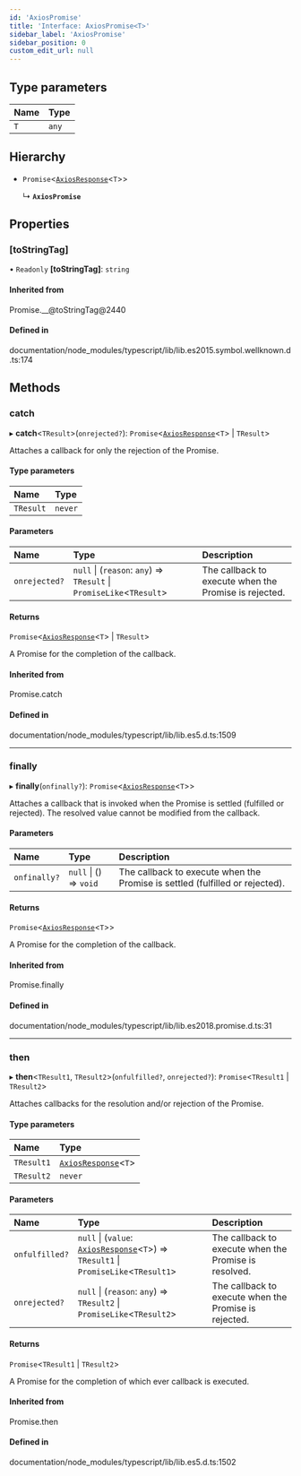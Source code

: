 ```yaml
---
id: 'AxiosPromise'
title: 'Interface: AxiosPromise<T>'
sidebar_label: 'AxiosPromise'
sidebar_position: 0
custom_edit_url: null
---
```


## Type parameters

| Name | Type  |
| :--- | :---- |
| `T`  | `any` |

## Hierarchy

- `Promise`<[`AxiosResponse`](AxiosResponse.md)<`T`\>\>

  ↳ **`AxiosPromise`**

## Properties

### [toStringTag]

• `Readonly` **[toStringTag]**: `string`

#### Inherited from

Promise.\_\_@toStringTag@2440

#### Defined in

documentation/node_modules/typescript/lib/lib.es2015.symbol.wellknown.d.ts:174

## Methods

### catch

▸ **catch**<`TResult`\>(`onrejected?`): `Promise`<[`AxiosResponse`](AxiosResponse.md)<`T`\> \| `TResult`\>

Attaches a callback for only the rejection of the Promise.

#### Type parameters

| Name      | Type    |
| :-------- | :------ |
| `TResult` | `never` |

#### Parameters

| Name          | Type                                                                  | Description                                           |
| :------------ | :-------------------------------------------------------------------- | :---------------------------------------------------- |
| `onrejected?` | `null` \| (`reason`: `any`) => `TResult` \| `PromiseLike`<`TResult`\> | The callback to execute when the Promise is rejected. |

#### Returns

`Promise`<[`AxiosResponse`](AxiosResponse.md)<`T`\> \| `TResult`\>

A Promise for the completion of the callback.

#### Inherited from

Promise.catch

#### Defined in

documentation/node_modules/typescript/lib/lib.es5.d.ts:1509

---

### finally

▸ **finally**(`onfinally?`): `Promise`<[`AxiosResponse`](AxiosResponse.md)<`T`\>\>

Attaches a callback that is invoked when the Promise is settled (fulfilled or rejected). The
resolved value cannot be modified from the callback.

#### Parameters

| Name         | Type                   | Description                                                                  |
| :----------- | :--------------------- | :--------------------------------------------------------------------------- |
| `onfinally?` | `null` \| () => `void` | The callback to execute when the Promise is settled (fulfilled or rejected). |

#### Returns

`Promise`<[`AxiosResponse`](AxiosResponse.md)<`T`\>\>

A Promise for the completion of the callback.

#### Inherited from

Promise.finally

#### Defined in

documentation/node_modules/typescript/lib/lib.es2018.promise.d.ts:31

---

### then

▸ **then**<`TResult1`, `TResult2`\>(`onfulfilled?`, `onrejected?`): `Promise`<`TResult1` \| `TResult2`\>

Attaches callbacks for the resolution and/or rejection of the Promise.

#### Type parameters

| Name       | Type                                      |
| :--------- | :---------------------------------------- |
| `TResult1` | [`AxiosResponse`](AxiosResponse.md)<`T`\> |
| `TResult2` | `never`                                   |

#### Parameters

| Name           | Type                                                                                                       | Description                                           |
| :------------- | :--------------------------------------------------------------------------------------------------------- | :---------------------------------------------------- |
| `onfulfilled?` | `null` \| (`value`: [`AxiosResponse`](AxiosResponse.md)<`T`\>) => `TResult1` \| `PromiseLike`<`TResult1`\> | The callback to execute when the Promise is resolved. |
| `onrejected?`  | `null` \| (`reason`: `any`) => `TResult2` \| `PromiseLike`<`TResult2`\>                                    | The callback to execute when the Promise is rejected. |

#### Returns

`Promise`<`TResult1` \| `TResult2`\>

A Promise for the completion of which ever callback is executed.

#### Inherited from

Promise.then

#### Defined in

documentation/node_modules/typescript/lib/lib.es5.d.ts:1502
